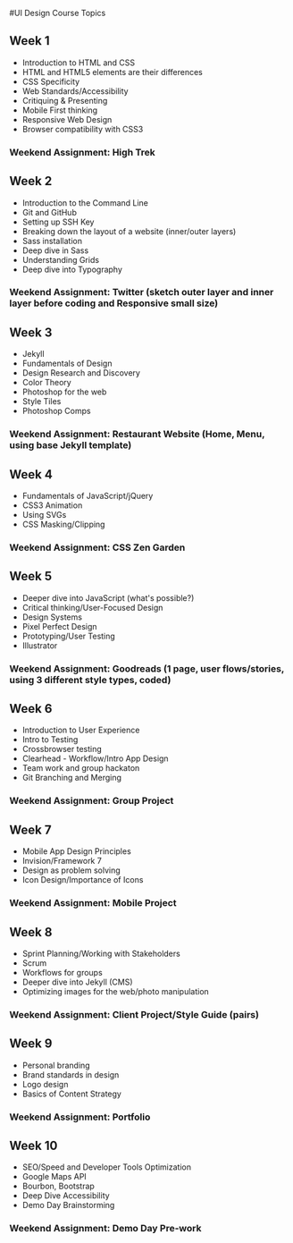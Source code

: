 #UI Design Course Topics

## Week 1 
- Introduction to HTML and CSS
- HTML and HTML5 elements are their differences
- CSS Specificity
- Web Standards/Accessibility
- Critiquing & Presenting
- Mobile First thinking
- Responsive Web Design
- Browser compatibility with CSS3


### Weekend Assignment: High Trek

## Week 2 
- Introduction to the Command Line
- Git and GitHub
- Setting up SSH Key
- Breaking down the layout of a website (inner/outer layers)
- Sass installation
- Deep dive in Sass
- Understanding Grids
- Deep dive into Typography

### Weekend Assignment: Twitter (sketch outer layer and inner layer before coding and Responsive small size)

## Week 3
- Jekyll
- Fundamentals of Design
- Design Research and Discovery
- Color Theory
- Photoshop for the web 
- Style Tiles
- Photoshop Comps

### Weekend Assignment: Restaurant Website (Home, Menu, using base Jekyll template)

## Week 4
- Fundamentals of JavaScript/jQuery
- CSS3 Animation
- Using SVGs
- CSS Masking/Clipping

### Weekend Assignment: CSS Zen Garden 

## Week 5
- Deeper dive into JavaScript (what's possible?)
- Critical thinking/User-Focused Design
- Design Systems
- Pixel Perfect Design
- Prototyping/User Testing
- Illustrator

### Weekend Assignment: Goodreads (1 page, user flows/stories, using 3 different style types, coded)

## Week 6
- Introduction to User Experience
- Intro to Testing
- Crossbrowser testing
- Clearhead - Workflow/Intro App Design
- Team work and group hackaton
- Git Branching and Merging

### Weekend Assignment: Group Project

## Week 7
- Mobile App Design Principles
- Invision/Framework 7
- Design as problem solving
- Icon Design/Importance of Icons

### Weekend Assignment: Mobile Project

## Week 8
- Sprint Planning/Working with Stakeholders
- Scrum
- Workflows for groups
- Deeper dive into Jekyll (CMS)
- Optimizing images for the web/photo manipulation

### Weekend Assignment: Client Project/Style Guide (pairs)

## Week 9
- Personal branding 
- Brand standards in design
- Logo design
- Basics of Content Strategy

### Weekend Assignment: Portfolio

## Week 10
- SEO/Speed and Developer Tools Optimization
- Google Maps API
- Bourbon, Bootstrap 
- Deep Dive Accessibility
- Demo Day Brainstorming

### Weekend Assignment: Demo Day Pre-work



